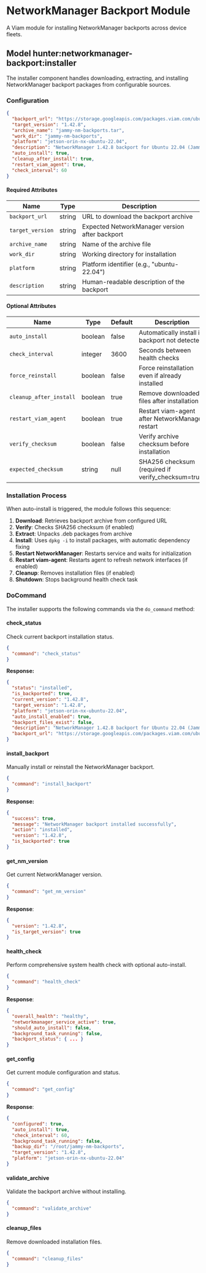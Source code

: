 # NetworkManager Backport Module

A Viam module for installing NetworkManager backports across device fleets.

## Model hunter:networkmanager-backport:installer

The installer component handles downloading, extracting, and installing NetworkManager backport packages from configurable sources.

### Configuration

```json
{
  "backport_url": "https://storage.googleapis.com/packages.viam.com/ubuntu/jammy-nm-backports.tar",
  "target_version": "1.42.8",
  "archive_name": "jammy-nm-backports.tar",
  "work_dir": "jammy-nm-backports",
  "platform": "jetson-orin-nx-ubuntu-22.04",
  "description": "NetworkManager 1.42.8 backport for Ubuntu 22.04 (Jammy)",
  "auto_install": true,
  "cleanup_after_install": true,
  "restart_viam_agent": true,
  "check_interval": 60
}
```

#### Required Attributes

| Name | Type | Description |
|------|------|-----------|
| `backport_url` | string | URL to download the backport archive |
| `target_version` | string | Expected NetworkManager version after backport |
| `archive_name` | string | Name of the archive file |
| `work_dir` | string | Working directory for installation |
| `platform` | string | Platform identifier (e.g., "ubuntu-22.04") |
| `description` | string | Human-readable description of the backport |

#### Optional Attributes

| Name | Type | Default | Description |
|------|------|-----------|-------------|
| `auto_install` | boolean | false | Automatically install if backport not detected |
| `check_interval` | integer | 3600 | Seconds between health checks |
| `force_reinstall` | boolean | false | Force reinstallation even if already installed |
| `cleanup_after_install` | boolean | true | Remove downloaded files after installation |
| `restart_viam_agent` | boolean | true | Restart viam-agent after NetworkManager restart |
| `verify_checksum` | boolean | false | Verify archive checksum before installation |
| `expected_checksum` | string | null | SHA256 checksum (required if verify_checksum=true) |

### Installation Process

When auto-install is triggered, the module follows this sequence:
1. **Download**: Retrieves backport archive from configured URL
2. **Verify**: Checks SHA256 checksum (if enabled)
3. **Extract**: Unpacks .deb packages from archive
4. **Install**: Uses `dpkg -i` to install packages, with automatic dependency fixing
5. **Restart NetworkManager**: Restarts service and waits for initialization
6. **Restart viam-agent**:  Restarts agent to refresh network interfaces (if enabled)
7. **Cleanup**: Removes installation files (if enabled)
8. **Shutdown**: Stops background health check task

### DoCommand

The installer supports the following commands via the `do_command` method:

#### check_status
Check current backport installation status.

```json
{
  "command": "check_status"
}
```

**Response:**
```json
{
  "status": "installed",
  "is_backported": true,
  "current_version": "1.42.8",
  "target_version": "1.42.8",
  "platform": "jetson-orin-nx-ubuntu-22.04",
  "auto_install_enabled": true,
  "backport_files_exist": false,
  "description": "NetworkManager 1.42.8 backport for Ubuntu 22.04 (Jammy)",
  "backport_url": "https://storage.googleapis.com/packages.viam.com/ubuntu/jammy-nm-backports.tar"
}
```

#### install_backport
Manually install or reinstall the NetworkManager backport.

```json
{
  "command": "install_backport"
}
```

**Response:**
```json
{
  "success": true,
  "message": "NetworkManager backport installed successfully",
  "action": "installed",
  "version": "1.42.8",
  "is_backported": true
}
```

#### get_nm_version
Get current NetworkManager version.

```json
{
  "command": "get_nm_version"
}
```

**Response**:
```json
{
  "version": "1.42.8",
  "is_target_version": true
}
```


#### health_check
Perform comprehensive system health check with optional auto-install.

```json
{
  "command": "health_check"
}
```

**Response**:
```json
{
  "overall_health": "healthy",
  "networkmanager_service_active": true,
  "should_auto_install": false,
  "background_task_running": false,
  "backport_status": { ... }
}
```

#### get_config
Get current module configuration and status.

```json
{
  "command": "get_config"
}
```

**Response**:
```json
{
  "configured": true,
  "auto_install": true,
  "check_interval": 60,
  "background_task_running": false,
  "backup_dir": "/root/jammy-nm-backports",
  "target_version": "1.42.8",
  "platform": "jetson-orin-nx-ubuntu-22.04"
}
```

#### validate_archive
Validate the backport archive without installing.

```json
{
  "command": "validate_archive"
}
```

#### cleanup_files
Remove downloaded installation files.

```json
{
  "command": "cleanup_files"
}
```